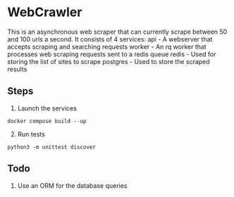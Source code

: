 # WebCrawler
This is an asynchronous web scraper that can currently scrape between 50 and 100 urls a second. It consists of 4 services:
api - A webserver that accepts scraping and searching requests
worker - An rq worker that processes web scraping requests sent to a redis queue
redis - Used for storing the list of sites to scrape
postgres - Used to store the scraped results




## Steps 

1. Launch the services

`docker compose build --up`

2. Run tests
   
`python3 -m unittest discover`


## Todo
1. Use an ORM for the database queries
